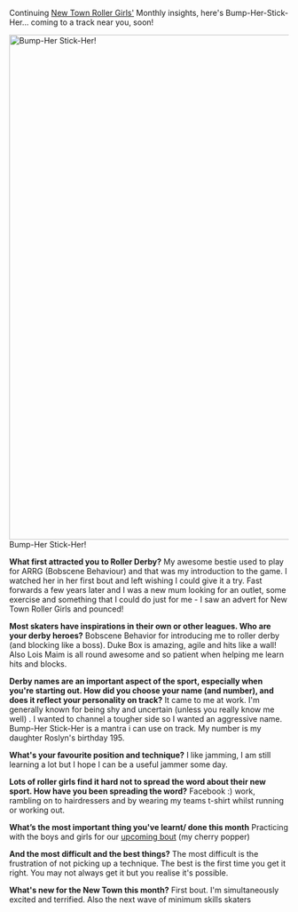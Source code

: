 <html><body><p>Continuing <a href="http://newtownrollergirls.tumblr.com/">New Town Roller Girls'</a> Monthly insights, here's Bump-Her-Stick-Her... coming to a track near you, soon!

<a href="http://www.scottishrollerderbyblog.com/2013/09/bump-her-sm.jpg"><img class="size-large wp-image-2939" alt="Bump-Her Stick-Her!" src="http://www.scottishrollerderbyblog.com/2013/09/bump-her-sm.jpg?w=614" width="614" height="909"></a> Bump-Her Stick-Her!

<strong>What first attracted you to Roller Derby?</strong>
My awesome bestie used to play for ARRG (Bobscene Behaviour) and that was my introduction to the game. I watched her in her first bout and left wishing I could give it a try. Fast forwards a few years later and I was a new mum looking for an outlet, some exercise and something that I could do just for me - I saw an advert for New Town Roller Girls and pounced!

<strong>Most skaters have inspirations in their own or other leagues. Who are your derby heroes?</strong>
Bobscene Behavior for introducing me to roller derby (and blocking like a boss). Duke Box is amazing, agile and hits like a wall! Also Lois Maim is all round awesome and so patient when helping me learn hits and blocks.

<strong>Derby names are an important aspect of the sport, especially when you're starting out. How did you choose your name (and number), and does it reflect your personality on track?</strong>
It came to me at work. I'm generally known for being shy and uncertain (unless you really know me well) . I wanted to channel a tougher side so I wanted an aggressive name. Bump-Her Stick-Her is a mantra i can use on track. My number is my daughter Roslyn's birthday 195.

<strong>What's your favourite position and technique?</strong>
I like jamming, I am still learning a lot but I hope I can be a useful jammer some day.

<strong>Lots of roller girls find it hard not to spread the word about their new sport. How have you been spreading the word?</strong>
Facebook :) work, rambling on to hairdressers and by wearing my teams t-shirt whilst running or working out.

<strong>What’s the most important thing you've learnt/ done this month</strong>
Practicing with the boys and girls for our <a title="Bairn City Rollers presents “Day Of Reckoning”" href="http://www.scottishrollerderbyblog.com/posts/2013/09/10/bairn-city-rollers-presents-day-of-reckoning/">upcoming bout</a> (my cherry popper)

<strong>And the most difficult and the best things?</strong>
The most difficult is the frustration of not picking up a technique. The best is the first time you get it right. You may not always get it but you realise it's possible.

<strong>What's new for the New Town this month?</strong>
First bout. I'm simultaneously excited and terrified. Also the next wave of minimum skills skaters</p></body></html>
